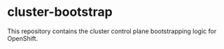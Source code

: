 # cluster-bootstrap

This repository contains the cluster control plane bootstrapping logic for OpenShift.
